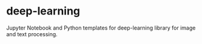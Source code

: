 # deep-learning
Jupyter Notebook and Python templates for deep-learning library for image and text processing.
